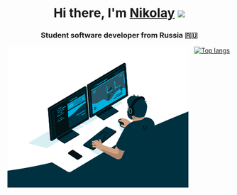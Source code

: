 <h1 align="center">Hi there, I'm <a href="https://vk.com/click_on_the_glass" target="_blank">Nikolay</a> 
<img src="https://github.com/blackcater/blackcater/raw/main/images/Hi.gif" height="32"/></h1>
<h3 align="center">Student software developer from Russia 🇷🇺</h3>

<img align = "left" alt = "GIF" src = "https://github.com/NuCleoids/NuCleoids/blob/main/code.gif?raw=true" width = "408" height = "318" style = "margin-right: 13px;" /> 

[![Top langs](https://github-readme-stats.vercel.app/api/top-langs/?username=BaksNprogrammer&layout=compact&langs_count=6&theme=vue-dark)](https://github.com/anuraghazra/github-readme-stats)

